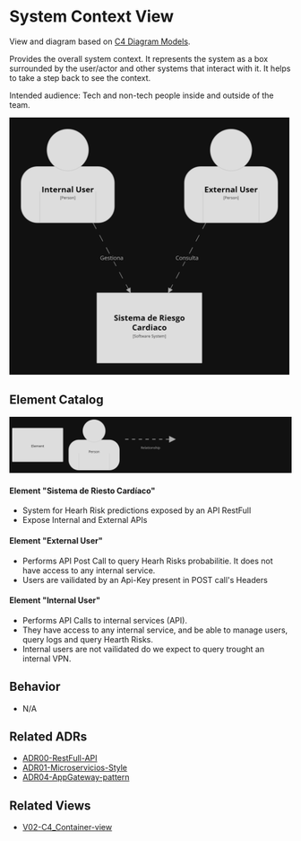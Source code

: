 # System Context View

View and diagram based on [C4 Diagram Models](https://c4model.com/).

Provides the overall system context. It represents the system as a box surrounded by the user/actor and other systems that interact with it. It helps to take a step back to see the context.

Intended audience: Tech and non-tech people inside and outside of the team.

<img src="../diagrams/dark/structurizr-1-softwareSystem.png" alt="drawing" width="500"/>

## Element Catalog 

<img src="../diagrams/dark/structurizr-1-softwareSystem-key.png" alt="drawing" width="600"/>

#### Element "Sistema de Riesto Cardíaco"
- System for Hearh Risk predictions exposed by an API RestFull
- Expose Internal and External APIs

#### Element "External User"
- Performs API Post Call to query Hearh Risks probabilitie. It does not have access to any internal service.
- Users are vailidated by an Api-Key present in POST call's Headers

#### Element "Internal User"
- Performs API Calls to internal services (API).
- They have access to any internal service, and be able to manage users, query logs and query Hearth Risks.
- Internal users are not vailidated do we expect to query trought an internal VPN.

## Behavior
- N/A
 
## Related ADRs 
- [ADR00-RestFull-API](../ADRs/ADR00-RestFull-API.md)
- [ADR01-Microservicios-Style](../ADRs/ADR01-Microservicios-Style.md)
- [ADR04-AppGateway-pattern](../ADRs/ADR04-AppGateway-pattern.md)

## Related Views
- [V02-C4_Container-view](../views/V02-C4_Container-view.md)